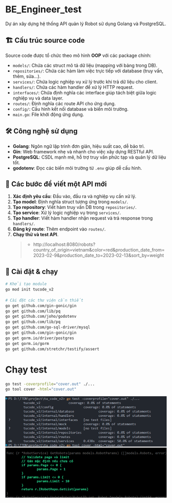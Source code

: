 # BE_Engineer_test

Dự án xây dựng hệ thống API quản lý Robot sử dụng Golang và PostgreSQL.

## 🏗️ Cấu trúc source code

Source code được tổ chức theo mô hình **OOP** với các package chính:

- `models/`: Chứa các struct mô tả dữ liệu (mapping với bảng trong DB).
- `repositories/`: Chứa các hàm làm việc trực tiếp với database (truy vấn, thêm, sửa...).
- `services/`: Chứa logic nghiệp vụ xử lý trước khi trả dữ liệu cho client.
- `handlers/`: Chứa các hàm handler để xử lý HTTP request.
- `interfaces/`: Chứa định nghĩa các interface giúp tách biệt giữa logic nghiệp vụ và data layer.
- `routes/`: Định nghĩa các route API cho ứng dụng.
- `config/`: Cấu hình kết nối database và biến môi trường.
- `main.go`: File khởi động ứng dụng.

## 🛠️ Công nghệ sử dụng

- **Golang**: Ngôn ngữ lập trình đơn giản, hiệu suất cao, dễ bảo trì.
- **Gin**: Web framework nhẹ và nhanh cho việc xây dựng RESTful API.
- **PostgreSQL**: CSDL mạnh mẽ, hỗ trợ truy vấn phức tạp và quản lý dữ liệu tốt.
- **godotenv**: Đọc các biến môi trường từ `.env` giúp dễ cấu hình.

## 🧪 Các bước để viết một API mới

1. **Xác định yêu cầu**: Đầu vào, đầu ra và nghiệp vụ cần xử lý.
2. **Tạo model**: Định nghĩa struct tương ứng trong `models/`.
3. **Tạo repository**: Viết hàm truy vấn DB trong `repositories/`.
4. **Tạo service**: Xử lý logic nghiệp vụ trong `services/`.
5. **Tạo handler**: Viết hàm handler nhận request và trả response trong `handlers/`.
6. **Đăng ký route**: Thêm endpoint vào `routes/`.
7. **Chạy thử và test API**.
   > - http://localhost:8080/robots?country_of_origin=vietnam&color=red&production_date_from=2023-02-9&production_date_to=2023-02-13&sort_by=weight
## 🔧 Cài đặt & chạy

```bash
# Khởi tạo module
go mod init tucode_v2

# Cài đặt các thư viện cần thiết
go get github.com/gin-gonic/gin
go get github.com/lib/pq
go get github.com/joho/godotenv
go get github.com/lib/pq
go get github.com/go-sql-driver/mysql
go get github.com/gin-gonic/gin
go get gorm.io/driver/postgres
go get gorm.io/gorm
go get github.com/stretchr/testify/assert
```

# Chạy test

```bash
go test -coverprofile="cover.out" ./...
go tool cover -html="cover.out"
```
![alt text](image-1.png)
![alt text](image.png)